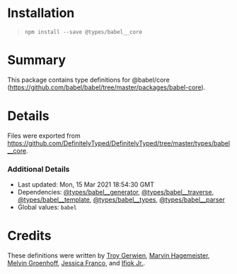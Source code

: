 # Installation
> `npm install --save @types/babel__core`

# Summary
This package contains type definitions for @babel/core (https://github.com/babel/babel/tree/master/packages/babel-core).

# Details
Files were exported from https://github.com/DefinitelyTyped/DefinitelyTyped/tree/master/types/babel__core.

### Additional Details
 * Last updated: Mon, 15 Mar 2021 18:54:30 GMT
 * Dependencies: [@types/babel__generator](https://npmjs.com/package/@types/babel__generator), [@types/babel__traverse](https://npmjs.com/package/@types/babel__traverse), [@types/babel__template](https://npmjs.com/package/@types/babel__template), [@types/babel__types](https://npmjs.com/package/@types/babel__types), [@types/babel__parser](https://npmjs.com/package/@types/babel__parser)
 * Global values: `babel`

# Credits
These definitions were written by [Troy Gerwien](https://github.com/yortus), [Marvin Hagemeister](https://github.com/marvinhagemeister), [Melvin Groenhoff](https://github.com/mgroenhoff), [Jessica Franco](https://github.com/Jessidhia), and [Ifiok Jr.](https://github.com/ifiokjr).
